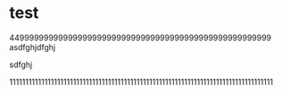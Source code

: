 # test

449999999999999999999999999999999999999999999999999999
asdfghjdfghj

sdfghj






11111111111111111111111111111111111111111111111111111111111111111111111111111111111
